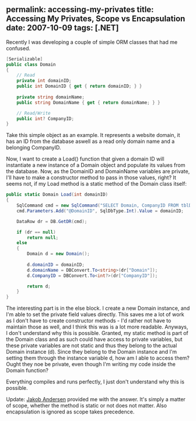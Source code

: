 permalink: accessing-my-privates
title: Accessing My Privates, Scope vs Encapsulation
date: 2007-10-09
tags: [.NET]
---
Recently I was developing a couple of simple ORM classes that had me confused.

```csharp
[Serializable]
public class Domain
{
	// Read
	private int domainID;
	public int DomainID { get { return domainID; } }
	
	private string domainName;
	public string DomainName { get { return domainName; } }

	// Read/Write
	public int? CompanyID;
}
```

Take this simple object as an example. It represents a website domain, it has an ID from the database aswell as a read only domain name and a belonging CompanyID.

Now, I want to create a Load() function that given a domain ID will instantiate a new instance of a Domain object and populate its values from the database. Now, as the DomainID and DomainName variables are private, I'll have to make a constructor method to pass in those values, right? It seems not, if my Load method is a static method of the Domain class itself:

```csharp
public static Domain Load(int domainID)
{
	SqlCommand cmd = new SqlCommand("SELECT Domain, CompanyID FROM tblDomains WHERE DomainID = @DomainID");
	cmd.Parameters.Add("@DomainID", SqlDbType.Int).Value = domainID;

	DataRow dr = DB.GetDR(cmd);

	if (dr == null)
		return null;
	else
	{
		Domain d = new Domain();
		
		d.domainID = domainID;
		d.domainName = DBConvert.To<string>(dr["Domain"]);
		d.CompanyID = DBConvert.To<int?>(dr["CompanyID"]);

		return d;
	}
}
```

The interesting part is in the else block. I create a new Domain instance, and I'm able to set the private field values directly. This saves me a lot of work as I don't have to create constructor methods - I'd rather not have to maintain those as well, and I think this was is a lot more readable. Anyways, I don't understand why this is possible. Granted, my static method is part of the Domain class and as such could have access to private variables, but these private variables are not static and thus they belong to the actual Domain instance (d). Since they belong to the Domain instance and I'm setting them through the instance variable d, how am I able to access them? Ought they noe be private, even though I'm writing my code inside the Domain function?

Everything compiles and runs perfectly, I just don't understand why this is possible.

Update:
    [Jakob Andersen](http://www.intellect.dk/) provided me with the answer. It's simply a matter of scope, whether the method is static or not does not matter. Also encapsulation is ignored as scope takes precedence.
